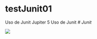 # testJunit01
Uso de Junit Jupiter 5
Uso de Junit
<em> # Junit </em>

<p align="left">
  <img src="https://img.shields.io/badge/STATUS-EN%20DESAROLLO-green">
</p>
